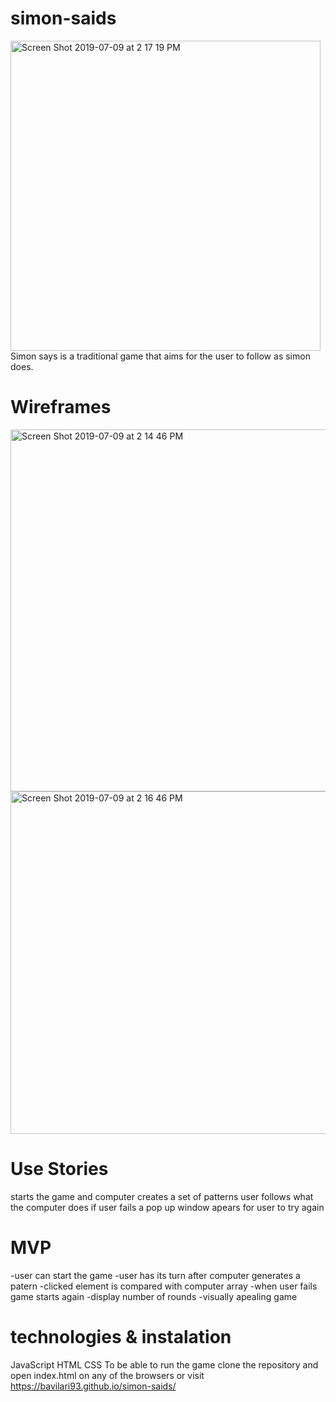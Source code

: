 # simon-saids

<img width="496" alt="Screen Shot 2019-07-09 at 2 17 19 PM" src="https://user-images.githubusercontent.com/28660530/60920123-ae7eaa00-a254-11e9-91e7-cbfa6c9fa004.png">
Simon says is a traditional game that aims for the user to follow as simon does.


# Wireframes

<img width="579" alt="Screen Shot 2019-07-09 at 2 14 46 PM" src="https://user-images.githubusercontent.com/28660530/60920615-dae6f600-a255-11e9-8a0f-58143566bbff.png">

<img width="548" alt="Screen Shot 2019-07-09 at 2 16 46 PM" src="https://user-images.githubusercontent.com/28660530/60920048-7e370b80-a254-11e9-8026-0672d93baeaf.png">


# Use Stories 
starts the game and computer creates a set of patterns
user follows what the computer does 
if user fails a pop up window apears for user to try again 

# MVP
-user can start the game 
-user has its turn after computer generates a patern 
-clicked element is compared with computer array 
-when user fails game starts again 
-display number of rounds 
-visually apealing game 

# technologies & instalation
JavaScript
HTML
CSS
To be able to run the game clone the repository and open index.html on any of the browsers 
or visit
https://bavilari93.github.io/simon-saids/
